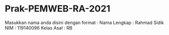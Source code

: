 # Prak-PEMWEB-RA-2021

Masukkan nama anda disini dengan format :
Nama Lengkap : Rahmad Sidik
NIM : 119140096
Kelas Asal : RB
